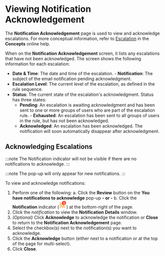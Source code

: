 # Viewing Notification Acknowledgement

The **Notification Acknowledgement** page is used to view and
acknowledge escalations. For more conceptual information, refer to
[Escalation](../../../notifications/Escalation.md) in the
**Concepts** online help.

When on the **Notification Acknowledgement** screen, it lists any
escalations that have not been acknowledged. The screen shows the following information for each
escalation:

- **Date & Time**: The date and time of the
    escalation. -   **Notification**: The subject of the email notification pending
    acknowledgment.
- **Escalation Level**: The current level of the
    escalation, as defined in the rule     sequence.
- **Status**: The current state of the
    escalation's acknowledgment.     Status has three states:
  - **Pending**: An escalation is         awaiting acknowledgment and has been sent to one or more groups
        of users who are part of the
        escalation rule.     -   **Exhausted**: An escalation
        has been sent to all groups of users in the rule, but has not
        been acknowledged.
  - **Acknowledged**: An escalation         has been acknowledged. The notification will soon automatically
        disappear after acknowledgment.

## Acknowledging Escalations

:::note
The Notification indicator will not be visible if there are no notifications to acknowledge.
:::

:::note
The pop-up will only appear for new notifications.
:::

To view and acknowledge notifications:

1. Perform one of the following:
    a.  Click the **Review** button on the **You have notifications to
        acknowledge** pop-up **- or -**
    b.  Click the **Notification** indicator (![Notification         Icon](../../../Resources/Images/SM/NotificationIndicator.png "Notification Icon"))
        at the bottom-right of the page.
2. Click the *notification* to view the **Notification Details**
    window.
3. *(Optional)* Click **Acknowledge** to acknowledge
    the notification or **Close** to return to the **Notification
    Acknowledgement** page.
4. Select the checkbox(s) next to the notification(s) you want to
    acknowledge.
5. Click the **Acknowledge** button (either next to a notification or
    at the top of the page for multi-select).
6. Click **Close**.
